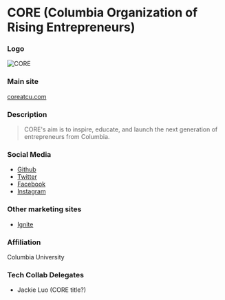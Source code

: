 # CORE (Columbia Organization of Rising Entrepreneurs)

### Logo

![CORE](https://avatars2.githubusercontent.com/u/5572137?v=3&s=200)

### Main site

[coreatcu.com](http://coreatcu.com/)

### Description

> CORE's aim is to inspire, educate, and launch the next generation of entrepreneurs from Columbia.

### Social Media

- [Github](https://github.com/coreatcu)
- [Twitter](https://twitter.com/columbiaentrep)
- [Facebook](https://www.facebook.com/COREatCU/)
- [Instagram](https://instagram.com/coreatcu)

### Other marketing sites

- [Ignite](http://ignite.coreatcu.com/)

### Affiliation

Columbia University

### Tech Collab Delegates

- Jackie Luo (CORE title?)
